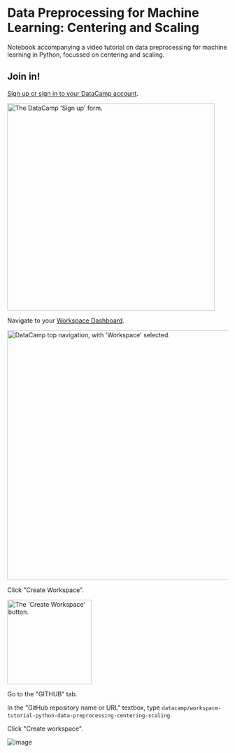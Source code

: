 # Data Preprocessing for Machine Learning: Centering and Scaling

Notebook accompanying a video tutorial on data preprocessing for machine learning in Python, focussed on centering and scaling.

## Join in!

[Sign up or sign in to your DataCamp account](https://www.datacamp.com/).

<img width="474" alt="The DataCamp 'Sign up' form." src="https://user-images.githubusercontent.com/197589/163228860-74ccf893-77dc-4a29-a812-4d740b0cf9fc.png">

Navigate to your [Workspace Dashboard](https://app.datacamp.com/workspace/dashboard).

<img width="571" alt="DataCamp top navigation, with 'Workspace' selected." src="https://user-images.githubusercontent.com/197589/163227714-c107e2ac-c024-461f-a5ea-5b04d2a50b77.png">

Click "Create Workspace".

<img width="193" alt="The 'Create Workspace' button." src="https://user-images.githubusercontent.com/197589/163227908-c9c83408-15e5-4fdd-b599-9a5747dea136.png">

Go to the "GITHUB" tab.

In the "GitHub repository name or URL" textbox, type `datacamp/workspace-tutorial-python-data-preprocessing-centering-scaling`.

Click "Create workspace".

![image](https://user-images.githubusercontent.com/197589/163863631-0df21011-4dcd-41e1-b441-07f534a72ca6.png)


